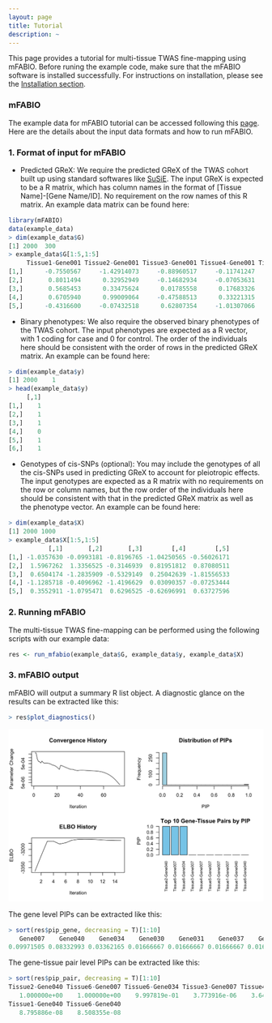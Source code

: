 ```yaml
---
layout: page
title: Tutorial
description: ~
---
```

This page provides a tutorial for multi-tissue TWAS fine-mapping using mFABIO. Before runing the example code, make sure that the mFABIO software is installed successfully. For instructions on installation, please see the [Installation section](https://superggbond.github.io/mFABIO/documentation/02_Installation.html).

### mFABIO
The example data for mFABIO tutorial can be accessed following this [page](https://superggbond.github.io/mFABIO/documentation/03_Data.html). Here are the details about the input data formats and how to run mFABIO. 

### 1. Format of input for mFABIO
* Predicted GReX: We require the predicted GReX of the TWAS cohort built up using standard softwares like [SuSiE](https://github.com/stephenslab/susieR). The input GReX is expected to be a R matrix, which has column names in the format of [Tissue Name]-[Gene Name/ID]. No requirement on the row names of this R matrix. An example data matrix can be found here:
```r
library(mFABIO)
data(example_data)
> dim(example_data$G)
[1] 2000  300
> example_data$G[1:5,1:5]
     Tissue1-Gene001 Tissue2-Gene001 Tissue3-Gene001 Tissue4-Gene001 Tissue5-Gene001
[1,]      -0.7550567     -1.42914073     -0.88960517     -0.11741247      -0.4213615
[2,]       0.8011494      0.32952949     -0.14682934     -0.07053631       0.1506835
[3,]       0.5685453      0.33475624      0.01785558      0.17683326       0.1383405
[4,]       0.6705940      0.99009064     -0.47588513      0.33221315       0.5847007
[5,]      -0.4316600     -0.07432518      0.62807354     -1.01307066      -0.5182504
```

* Binary phenotypes: We also require the observed binary phenotypes of the TWAS cohort. The input phenotypes are expected as a R vector, with 1 coding for case and 0 for control. The order of the individuals here should be consistent with the order of rows in the predicted GReX matrix. An example can be found here:
```r
> dim(example_data$y)
[1] 2000    1
> head(example_data$y)
     [,1]
[1,]    1
[2,]    1
[3,]    1
[4,]    0
[5,]    1
[6,]    1
```

*  Genotypes of cis-SNPs (optional): You may include the genotypes of all the cis-SNPs used in predicting GReX to account for pleiotropic effects. The input genotypes are expected as a R matrix with no requirements on the row or column names, but the row order of the individuals here should be consistent with that in the predicted GReX matrix as well as the phenotype vector. An example can be found here:
```r
> dim(example_data$X)
[1] 2000 1000
> example_data$X[1:5,1:5]
           [,1]       [,2]       [,3]        [,4]        [,5]
[1,] -1.0357630 -0.0993181 -0.8196765 -1.04250565 -0.56026171
[2,]  1.5967262  1.3356525 -0.3146939  0.81951812  0.87080511
[3,]  0.6504174 -1.2835909 -0.5329149  0.25042639 -1.81556533
[4,] -1.1285718 -0.4096962 -1.4196629  0.03090357 -0.07253444
[5,]  0.3552911 -1.0795471  0.6296525 -0.62696991  0.63727596
```

### 2. Running mFABIO
The multi-tissue TWAS fine-mapping can be performed using the following scripts with our example data:
```r
res <- run_mfabio(example_data$G, example_data$y, example_data$X)
```

### 3. mFABIO output
mFABIO will output a summary R list object. A diagnostic glance on the results can be extracted like this:
```r
> res$plot_diagnostics()
```
![the plot generated from our example data](example_plot.png)

The gene level PIPs can be extracted like this:
```r
> sort(res$pip_gene, decreasing = T)[1:10]
   Gene007    Gene040    Gene034    Gene030    Gene031    Gene037    Gene006    Gene048    Gene027    Gene024 
0.09971505 0.08332993 0.03362165 0.01666667 0.01666667 0.01666667 0.01666667 0.01666667 0.01666667 0.01666667 
```

The gene-tissue pair level PIPs can be extracted like this:
```r
> sort(res$pip_pair, decreasing = T)[1:10]
Tissue2-Gene040 Tissue6-Gene007 Tissue6-Gene034 Tissue3-Gene007 Tissue4-Gene007 Tissue5-Gene007 Tissue2-Gene007 Tissue1-Gene007 
   1.000000e+00    1.000000e+00    9.997819e-01    3.773916e-06    3.644649e-06    3.368552e-06    2.767472e-06    2.493055e-06 
Tissue1-Gene040 Tissue6-Gene040 
   8.795886e-08    8.508355e-08 
```

